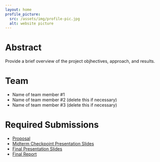 ```yaml
---
layout: home
profile_picture:
  src: /assets/img/profile-pic.jpg
  alt: website picture
---
```



# Abstract

Provide a brief overview of the project objhectives, approach, and results.

# Team

* Name of team member \#1 
* Name of team member \#2 (delete this if necessary)
* Name of team member \#3 (delete this if necessary)

# Required Submissions

* [Proposal](proposal)
* [Midterm Checkpoint Presentation Slides](http://)
* [Final Presentation Slides](http://)
* [Final Report](report)
